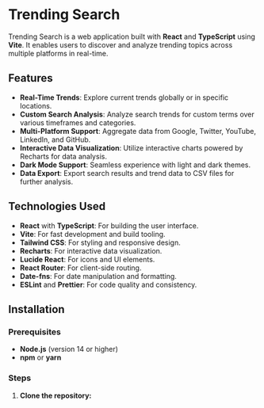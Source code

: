 # Trending Search

Trending Search is a web application built with **React** and **TypeScript** using **Vite**. It enables users to discover and analyze trending topics across multiple platforms in real-time.

## Features

- **Real-Time Trends**: Explore current trends globally or in specific locations.
- **Custom Search Analysis**: Analyze search trends for custom terms over various timeframes and categories.
- **Multi-Platform Support**: Aggregate data from Google, Twitter, YouTube, LinkedIn, and GitHub.
- **Interactive Data Visualization**: Utilize interactive charts powered by Recharts for data analysis.
- **Dark Mode Support**: Seamless experience with light and dark themes.
- **Data Export**: Export search results and trend data to CSV files for further analysis.

## Technologies Used

- **React** with **TypeScript**: For building the user interface.
- **Vite**: For fast development and build tooling.
- **Tailwind CSS**: For styling and responsive design.
- **Recharts**: For interactive data visualization.
- **Lucide React**: For icons and UI elements.
- **React Router**: For client-side routing.
- **Date-fns**: For date manipulation and formatting.
- **ESLint** and **Prettier**: For code quality and consistency.

## Installation

### Prerequisites

- **Node.js** (version 14 or higher)
- **npm** or **yarn**

### Steps

1. **Clone the repository:**

   